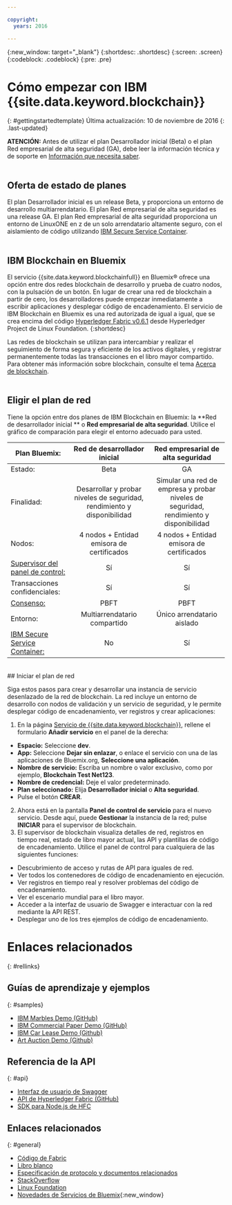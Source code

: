 ```yaml
---

copyright:
  years: 2016

---
```


{:new_window: target="_blank"}
{:shortdesc: .shortdesc}
{:screen: .screen}
{:codeblock: .codeblock}
{:pre: .pre}

# Cómo empezar con IBM {{site.data.keyword.blockchain}}
{: #gettingstartedtemplate}
Última actualización: 10 de noviembre de 2016
{: .last-updated}

**ATENCIÓN:** Antes de utilizar el plan Desarrollador inicial (Beta) o el plan Red empresarial de alta seguridad (GA), debe leer la información técnica y de soporte en [Información que necesita saber](needtoknow.html).
<br><br>

## Oferta de estado de planes

El plan Desarrollador inicial es un release Beta, y proporciona un entorno de desarrollo multiarrendatario. El plan Red empresarial de alta seguridad es una release GA. El plan Red empresarial de alta seguridad proporciona un entorno de LinuxONE en z de un solo arrendatario altamente seguro, con el aislamiento de código utilizando [IBM Secure Service Container](etn_ssc.html).
<br><br>

## IBM Blockchain en Bluemix

El servicio {{site.data.keyword.blockchainfull}} en Bluemix&reg; ofrece una opción entre dos redes blockchain de desarrollo y prueba de cuatro nodos, con la pulsación de un botón. En lugar de crear una red de blockchain a partir de cero, los desarrolladores puede empezar inmediatamente a escribir aplicaciones y desplegar código de encadenamiento. El servicio de IBM Blockchain en Bluemix es una red autorizada de igual a igual, que se crea encima del código [Hyperledger Fabric v0.6.1](https://github.com/hyperledger/fabric/tree/v0.6) desde Hyperledger Project de Linux Foundation.
{:shortdesc}

Las redes de blockchain se utilizan para intercambiar y realizar el seguimiento de forma segura y eficiente de los activos digitales, y registrar permanentemente todas las transacciones en el libro mayor compartido. Para obtener más información sobre blockchain, consulte el tema [Acerca de blockchain](ibmblockchain_overview.html).
<br><br>

## Eligir el plan de red

Tiene la opción entre dos planes de IBM Blockchain en Bluemix: la **Red de desarrollador inicial ** o **Red empresarial de alta seguridad**. Utilice el gráfico de comparación para elegir el entorno adecuado para usted.

<!-- Commenting our for move to GA status jh 10/07/16
![](images/red_alert.png)  **The High Security Business Network** plan is a limited Beta offering; to select this plan, you must first request preapproval at [IBM Blockchain on IBM Bluemix](http://www-stage.watson.ibm.com/files/blockchain/bluemix.html). -->

| Plan Bluemix:      | Red de desarrollador inicial       | Red empresarial de alta seguridad
| ------------------------- |:--------------------------:|:-----:|
| Estado:    | Beta     | GA |
| Finalidad:  |  Desarrollar y probar niveles de seguridad, rendimiento y disponibilidad |  Simular una red de empresa y probar niveles de seguridad, rendimiento y disponibilidad |
| Nodos:    | 4 nodos + Entidad emisora de certificados     | 4 nodos + Entidad emisora de certificados |
| [Supervisor del panel de control:](ibmblockchainmonitor.html) | Sí | Sí |
| Transacciones confidenciales: | Sí | Sí |
| [Consenso:](etn_pbft.html) | PBFT | PBFT |
| Entorno:     | Multiarrendatario compartido | Único arrendatario aislado |
| [IBM Secure Service Container:](etn_ssc.html) | No | Sí |

<br>
## Iniciar el plan de red

Siga estos pasos para crear y desarrollar una instancia de servicio desenlazado de la red de blockchain.  La red incluye un entorno de desarrollo con nodos de validación y un servicio de seguridad, y le permite desplegar código de encadenamiento, ver registros y crear aplicaciones:

1. En la página [Servicio de {{site.data.keyword.blockchain}}](https://console.ng.bluemix.net/catalog/services/blockchain/), rellene el formulario **Añadir servicio** en el panel de la derecha:
  - **Espacio:** Seleccione **dev**.
  - **App:** Seleccione **Dejar sin enlazar**, o enlace el servicio con una de las aplicaciones de Bluemix.org, **Seleccione una aplicación**.
  - **Nombre de servicio:** Escriba un nombre o valor exclusivo, como por ejemplo, **Blockchain Test Net123**.
  - **Nombre de credencial:** Deje el valor predeterminado.
  - **Plan seleccionado:** Elija **Desarrollador inicial** o **Alta seguridad**.
  - Pulse el botón **CREAR**.
2.  Ahora está en la pantalla **Panel de control de servicio** para el nuevo servicio. Desde aquí, puede **Gestionar** la instancia de la red; pulse **INICIAR** para el supervisor de blockchain.
3.  El supervisor de blockchain visualiza detalles de red, registros en tiempo real, estado de libro mayor actual, las API y plantillas de código de encadenamiento. Utilice el panel de control para cualquiera de las siguientes funciones:
  - Descubrimiento de acceso y rutas de API para iguales de red.
  - Ver todos los contenedores de código de encadenamiento en ejecución.
  - Ver registros en tiempo real y resolver problemas del código de encadenamiento.
  - Ver el escenario mundial para el libro mayor.
  - Acceder a la interfaz de usuario de Swagger e interactuar con la red mediante la API REST.
  - Desplegar uno de los tres ejemplos de código de encadenamiento.


# Enlaces relacionados
{: #rellinks}
## Guías de aprendizaje y ejemplos
{: #samples}
* [IBM Marbles Demo (GitHub)](https://github.com/IBM-Blockchain/marbles)
* [IBM Commercial Paper Demo (GitHub)](https://github.com/IBM-Blockchain/cp-web#readme)
* [IBM Car Lease Demo (Github)](https://github.com/IBM-Blockchain/car-lease-demo/blob/master/README.md)
* [Art Auction Demo (Github)](https://github.com/ITPeople-Blockchain/auction)

## Referencia de la API
{: #api}
* [Interfaz de usuario de Swagger](https://obc-service-broker-staging.stage1.mybluemix.net/swagger)
* [API de Hyperledger Fabric (GitHub)](https://github.com/hyperledger/fabric/tree/v0.6/docs/API)
* [SDK para Node.js de HFC](https://github.com/hyperledger/fabric/tree/v0.6/sdk/node)

## Enlaces relacionados
{: #general}
* [Código de Fabric](https://github.com/hyperledger/fabric)
* [Libro blanco](https://github.com/hyperledger/hyperledger/wiki/Whitepaper-WG)
* [Especificación de protocolo y documentos relacionados](https://github.com/hyperledger/fabric/tree/v0.6/docs)
* [StackOverflow](http://stackoverflow.com/questions/tagged/hyperledger)
* [Linux Foundation](https://www.hyperledger.org/)
* [Novedades de Servicios de Bluemix](http://www.ng.bluemix.net/docs/whatsnew/index.html#services_category){:new_window}


<!--
[Bluemix Pricing Sheet](https://console.ng.bluemix.net/pricing/)
[IBM Bluemix Prerequisites](https://developer.ibm.com/bluemix/support/#prereqs) -->
